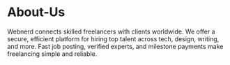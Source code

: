 # About-Us
Webnerd connects skilled freelancers with clients worldwide. We offer a secure, efficient platform for hiring top talent across tech, design, writing, and more. Fast job posting, verified experts, and milestone payments make freelancing simple and reliable.
